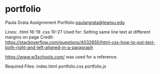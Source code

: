 # portfolio

Paula Grata
Assignnment Portfolio
paulargrata@lewisu.edu


Lines: .html 16-19 .css 10-27
Used for: Setting same line text at different margins on page
Credit: https://stackoverflow.com/questions/4032850/html-css-how-to-put-text-both-right-and-left-aligned-in-a-paragraph

https://www.w3schools.com/ was used for a reference. 


Required Files:
index.html
portfolio.css
portfolio.js
